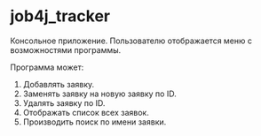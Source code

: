 # job4j_tracker
Консольное приложение. Пользователю отображается меню с возможностями программы.

Программа может:
1. Добавлять заявку.
2. Заменять заявку на новую заявку по ID.
3. Удалять заявку по ID.
4. Отображать список всех заявок.
5. Производить поиск по имени заявки.